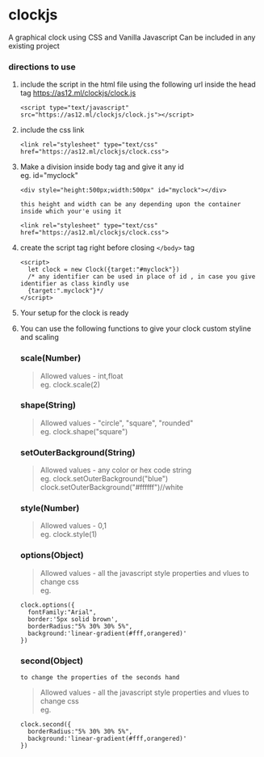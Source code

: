# clockjs
A graphical clock using CSS and Vanilla Javascript
Can be included in any existing project

### directions to use

1. include the script in the html file using the following url inside the head tag 
  https://as12.ml/clockjs/clock.js
  
    `<script type="text/javascript" src="https://as12.ml/clockjs/clock.js"></script>`
2. include the css link

    `<link rel="stylesheet" type="text/css" href="https://as12.ml/clockjs/clock.css">`
2. Make a division inside body tag and give it any id<br>
    eg. id="myclock"<br>
    ```
    <div style="height:500px;width:500px" id="myclock"></div>
    ```
    
    `this height and width can be any depending upon the container inside which your'e using it`

    `<link rel="stylesheet" type="text/css" href="https://as12.ml/clockjs/clock.css">`
3. create the script tag right before closing `</body>` tag

    ```
    <script>
      let clock = new Clock({target:"#myclock"})
      /* any identifier can be used in place of id , in case you give identifier as class kindly use
      {target:".myclock"}*/
    </script>
    ```
 4. Your setup for the clock is ready
 5. You can use the following functions to give your clock custom styline and scaling
    ### scale(Number)
    > Allowed values - int,float<br>
      eg. clock.scale(2)
    ### shape(String)
    > Allowed values - "circle", "square", "rounded"<br>
      eg. clock.shape("square")
    ### setOuterBackground(String)
    > Allowed values - any color or hex code string <br>
      eg. clock.setOuterBackground("blue")
          clock.setOuterBackground("#ffffff")//white
    ### style(Number)
    > Allowed values - 0,1<br>
      eg. clock.style(1)
    ### options(Object)
    > Allowed values - all the javascript style properties and vlues to change css<br>
      eg. 
      ```
      clock.options({
        fontFamily:"Arial",
        border:'5px solid brown',
        borderRadius:"5% 30% 30% 5%",
        background:'linear-gradient(#fff,orangered)'
      })
      ```
      
      ### second(Object)
      `to change the properties of the seconds hand`
    > Allowed values - all the javascript style properties and vlues to change css<br>
      eg. 
      ```
      clock.second({
        borderRadius:"5% 30% 30% 5%",
        background:'linear-gradient(#fff,orangered)'
      })
      ```

